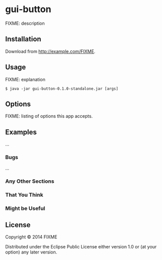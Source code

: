 # gui-button

FIXME: description

## Installation

Download from http://example.com/FIXME.

## Usage

FIXME: explanation

    $ java -jar gui-button-0.1.0-standalone.jar [args]

## Options

FIXME: listing of options this app accepts.

## Examples

...

### Bugs

...

### Any Other Sections
### That You Think
### Might be Useful

## License

Copyright © 2014 FIXME

Distributed under the Eclipse Public License either version 1.0 or (at
your option) any later version.
